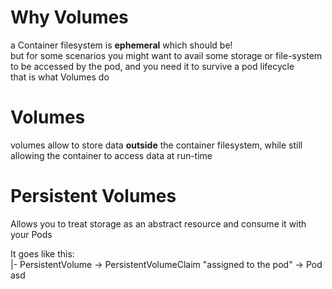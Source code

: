 # Why Volumes
a Container filesystem is **ephemeral** which should be!  
but for some scenarios you might want to avail some storage or file-system to be accessed by the pod, and you need it to survive a pod lifecycle  
that is what Volumes do  
# Volumes
volumes allow to store data **outside** the container filesystem, while still allowing the container to access data at run-time  

# Persistent Volumes
Allows you to treat storage as an abstract resource and consume it with your Pods  
  
It goes like this:  
|- PersistentVolume -> PersistentVolumeClaim "assigned to the pod" -> Pod  
asd
